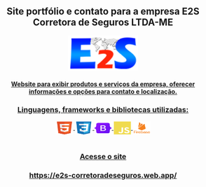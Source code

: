 
<h2 align="center">Site portfólio e contato para a empresa E2S Corretora de Seguros LTDA-ME</h2>

<div align="center">
  <a href="https://e2s-corretoradeseguros.web.app/">
  <img height="80em" src="https://github.com/rafaelcarvalho-git/e2sweb/blob/main/img/logo.png"/>
  <h4 align="center">Website para exibir produtos e serviços da empresa, oferecer informações e opções para contato e localização.</h4>
</div>
 

<div style="display: inline_block" align="center">  
  <h3 align="center">Linguagens, frameworks e bibliotecas utilizadas:</h3>
  <img align="center" alt="Rafa-HTML" height="30" width="40" src="https://raw.githubusercontent.com/devicons/devicon/master/icons/html5/html5-original.svg">
  <img align="center" alt="Rafa-CSS" height="30" width="40" src="https://raw.githubusercontent.com/devicons/devicon/master/icons/css3/css3-original.svg">
  <img align="center" alt="Rafa-Bootstrap" height="30" width="40" src="https://raw.githubusercontent.com/devicons/devicon/master/icons/bootstrap/bootstrap-original.svg">
  <img align="center" alt="Rafa-Js" height="30" width="40" src="https://raw.githubusercontent.com/devicons/devicon/master/icons/javascript/javascript-plain.svg">
  <img align="center" alt="Rafa-Firebase" height="30" width="40" src="https://raw.githubusercontent.com/devicons/devicon/master/icons/firebase/firebase-plain-wordmark.svg">
</div>
  <br>
<div align="center"> 
  <h3 align="center">Acesse o site</h3>
  <h3 align="center"><a href="https://e2s-corretoradeseguros.web.app/">https://e2s-corretoradeseguros.web.app/</a></h3>
</div>
